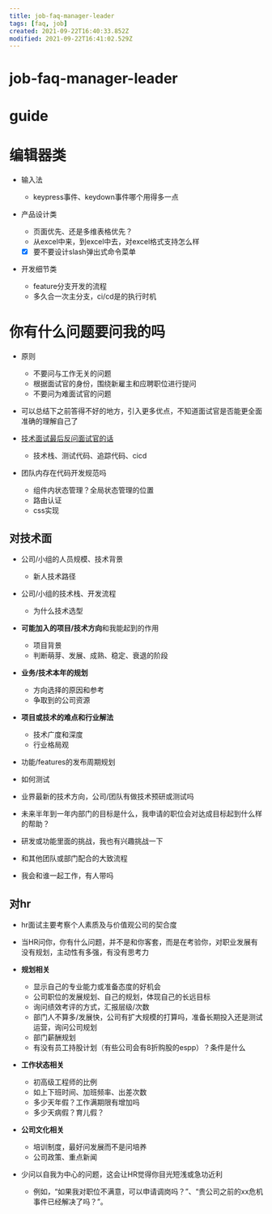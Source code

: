 ```yaml
---
title: job-faq-manager-leader
tags: [faq, job]
created: 2021-09-22T16:40:33.852Z
modified: 2021-09-22T16:41:02.529Z
---
```


# job-faq-manager-leader

# guide

# 编辑器类
- 输入法
  - keypress事件、keydown事件哪个用得多一点

- 产品设计类
  - 页面优先、还是多维表格优先？
  - 从excel中来，到excel中去，对excel格式支持怎么样
  - [x] 要不要设计slash弹出式命令菜单

- 开发细节类
  - feature分支开发的流程
  - 多久合一次主分支，ci/cd是的执行时机
# 你有什么问题要问我的吗
- 原则
  - 不要问与工作无关的问题
  - 根据面试官的身份，围绕新雇主和应聘职位进行提问
  - 不要问为难面试官的问题

- 可以总结下之前答得不好的地方，引入更多优点，不知道面试官是否能更全面准确的理解自己了

- [技术面试最后反问面试官的话](https://github.com/yifeikong/reverse-interview-zh)
  - 技术栈、测试代码、追踪代码、cicd

- 团队内存在代码开发规范吗
  - 组件内状态管理？全局状态管理的位置
  - 路由认证
  - css实现

## 对技术面

- 公司/小组的人员规模、技术背景
  - 新人技术路径

- 公司/小组的技术栈、开发流程
  - 为什么技术选型

- **可能加入的项目/技术方向**和我能起到的作用
  - 项目背景
  - 判断萌芽、发展、成熟、稳定、衰退的阶段

- **业务/技术本年的规划**
  - 方向选择的原因和参考
  - 争取到的公司资源

- **项目或技术的难点和行业解法**
  - 技术广度和深度
  - 行业格局观

- 功能/features的发布周期规划
- 如何测试

- 业界最新的技术方向，公司/团队有做技术预研或测试吗

- 未来半年到一年内部门的目标是什么，我申请的职位会对达成目标起到什么样的帮助？

- 研发或功能里面的挑战，我也有兴趣挑战一下

- 和其他团队或部门配合的大致流程

- 我会和谁一起工作，有人带吗

## 对hr

- hr面试主要考察个人素质及与价值观公司的契合度

- 当HR问你，你有什么问题，并不是和你客套，而是在考验你，对职业发展有没有规划，主动性有多强，有没有思考力

- **规划相关**
  - 显示自己的专业能力或准备态度的好机会
  - 公司职位的发展规划、自己的规划，体现自己的长远目标
  - 询问绩效考评的方式，汇报层级/次数
  - 部门人不算多/发展快，公司有扩大规模的打算吗，准备长期投入还是测试运营，询问公司规划
  - 部门薪酬规划
  - 有没有员工持股计划（有些公司会有8折购股的espp）？条件是什么

- **工作状态相关**
  - 初高级工程师的比例
  - 如上下班时间、加班频率、出差次数
  - 多少天年假？工作满期限有增加吗
  - 多少天病假？育儿假？

- **公司文化相关**
  - 培训制度，最好问发展而不是问培养
  - 公司政策、重点新闻

- 少问以自我为中心的问题，这会让HR觉得你目光短浅或急功近利
  - 例如，“如果我对职位不满意，可以申请调岗吗？”、“贵公司之前的xx危机事件已经解决了吗？”。
